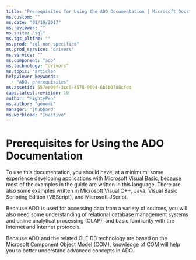 ```yaml
---
title: "Prerequisites for Using the ADO Documentation | Microsoft Docs"
ms.custom: ""
ms.date: "01/19/2017"
ms.reviewer: ""
ms.suite: "sql"
ms.tgt_pltfrm: ""
ms.prod: "sql-non-specified"
ms.prod_service: "drivers"
ms.service: ""
ms.component: "ado"
ms.technology: “drivers”
ms.topic: "article"
helpviewer_keywords: 
  - "ADO, prerequisites"
ms.assetid: 557ee99f-3cc8-4578-9694-6b1b0788cfdd
caps.latest.revision: 10
author: "MightyPen"
ms.author: "genemi"
manager: "jhubbard"
ms.workload: "Inactive"
---
```

# Prerequisites for Using the ADO Documentation
To use this documentation, you should have, at a minimum, some experience developing applications with Microsoft Visual Basic, because most of the examples in the guide are written in this language. There are also some examples written in Microsoft Visual C++, Java, Visual Basic Scripting Edition (VBScript), and Microsoft JScript.  
  
 Because ADO is used for accessing data from a variety of sources, you will also need some understanding of relational database management systems and online analytical processing (OLAP), and basic familiarity with the Internet and Internet protocols.  
  
 Because ADO and the related OLE DB technology are based on the Microsoft Component Object Model (COM), knowledge of COM will help you to better understand advanced concepts in ADO.
